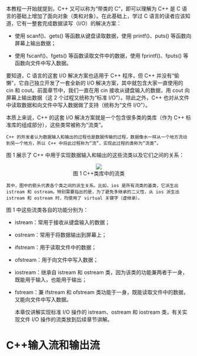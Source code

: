本教程一开始就提到，C++ 又可以称为“带类的 C”，即可以理解为 C++ 是 C 语言的基础上增加了面向对象（类和对象）。在此基础上，学过 C 语言的读者应该知道，它有一整套完成数据读写（I/O）的解决方案：

* 使用 scanf()、gets() 等函数从键盘读取数据，使用 printf()、puts() 等函数向屏幕上输出数据；

* 使用 fscanf()、fgets() 等函数读取文件中的数据，使用 fprintf()、fputs() 等函数向文件中写入数据。

要知道，C 语言的这套 I/O 解决方案也适用于 C++ 程序，但 C++ 并没有“偷懒”，它自己独立开发了一套全新的 I/O 解决方案，其中就包含大家一直使用的 cin 和 cout。前面章节中，我们一直在用 cin 接收从键盘输入的数据，用 cout 向屏幕上输出数据（这 2 个过程又统称为“标准 I/O”）。除此之外，C++ 也对从文件中读取数据和向文件中写入数据做了支持（统称为“文件 I/O”）。

本质上来说，C++ 的这套 I/O 解决方案就是一个包含很多类的类库（作为 C++ 标准库的组成部分），这些类常被称为“流类”。

    C++ 的开发者认为数据输入和输出的过程也是数据传输的过程，数据像水一样从一个地方流动到另一个地方，所以 C++ 中将此过程称为“流”，实现此过程的类称为“流类”。

图 1 展示了 C++ 中用于实现数据输入和输出的这些流类以及它们之间的关系：

<div align="center"><img src="https://cdn.jsdelivr.net/gh/lcekold/blogimage@main/c++note/71.jpg"></div>

<div align="center">图 1 C++类库中的流类</div>

    其中，图中的箭头代表各个类之间的派生关系。比如，ios 是所有流类的基类，它派生出 istream 和 ostream。特别需要指出的是，为了避免多继承的二义性，从 ios 派生出 istream 和 ostream 时，均使用了 virtual 关键字（虚继承）。

图 1 中这些流类各自的功能分别为：

* istream：常用于接收从键盘输入的数据；
* ostream：常用于将数据输出到屏幕上；
* ifstream：用于读取文件中的数据；
* ofstream：用于向文件中写入数据；
* iostream：继承自 istream 和 ostream 类，因为该类的功能兼两者于一身，既能用于输入，也能用于输出；
* fstream：兼 ifstream 和 ofstream 类功能于一身，既能读取文件中的数据，又能向文件中写入数据。

    本章仅讲解实现标准 I/O 操作的 istream、ostream 和 iostream 类，有关实现文件 I/O 操作的流类放到后续章节讲解。

# C++输入流和输出流

